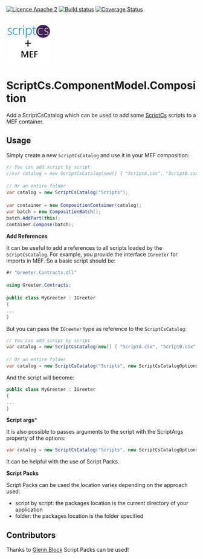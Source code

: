 [![Licence Apache 2](https://img.shields.io/badge/licence-Apache%202-blue.svg)](https://github.com/scriptcs-contrib/scriptcs-mef/blob/master/LICENSE) [![Build status](https://ci.appveyor.com/api/projects/status/43y2p8xpsryqf40p?svg=true)](https://ci.appveyor.com/project/laedit/scriptcs-mef) [![Coverage Status](https://coveralls.io/repos/scriptcs-contrib/scriptcs-mef/badge.svg)](https://coveralls.io/r/scriptcs-contrib/scriptcs-mef)

![Project icon](icon.png)

# ScriptCs.ComponentModel.Composition

Add a ScriptCsCatalog which can be used to add some [ScriptCs](http://scriptcs.net/) scripts to a MEF container.

## Usage
Simply create a new `ScriptCsCatalog` and use it in your MEF composition:
```cs
// You can add script by script
//var catalog = new ScriptCsCatalog(new[] { "ScriptA.csx", "ScriptB.csx" });

// Or an entire folder
var catalog = new ScriptCsCatalog("Scripts");

var container = new CompositionContainer(catalog);
var batch = new CompositionBatch();
batch.AddPart(this);
container.Compose(batch);
```

**Add References**

It can be useful to add a references to all scripts loaded by the `ScriptCsCatalog`.
For example, you provide the interface `IGreeter` for imports in MEF.
So a basic script should be:
```cs
#r "Greeter.Contracts.dll"

using Greeter.Contracts;

public class MyGreeter : IGreeter
{
...
}
```

But you can pass the `IGreeter` type as reference to the `ScriptCsCatalog`:
```cs
// You can add script by script
var catalog = new ScriptCsCatalog(new[] { "ScriptA.csx", "ScriptB.csx" }, new ScriptCsCatalogOptions { References = new[] { typeof(IGreeter) } });

// Or an entire folder
var catalog = new ScriptCsCatalog("Scripts", new ScriptCsCatalogOptions { References = new[] typeof(IGreeter) } });
```
And the script will become:
```cs
public class MyGreeter : IGreeter
{
...
}
```

**Script args***

It is also possible to passes arguments to the script with the ScriptArgs property of the options:
```cs
var catalog = new ScriptCsCatalog("Scripts", new ScriptCsCatalogOptions { ScriptArgs = new[] { "-loglevel", "INFO" } }
```
It can be helpful with the use of Script Packs.

**Script Packs**

Script Packs can be used the location varies depending on the approach used:
 - script by script: the packages location is the current directory of your application
 - folder: the packages location is the folder specified

## Contributors

Thanks to [Glenn Block](https://github.com/glennblock) Script Packs can be used!
